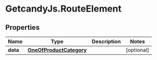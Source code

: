 # GetcandyJs.RouteElement

## Properties

Name | Type | Description | Notes
------------ | ------------- | ------------- | -------------
**data** | [**OneOfProductCategory**](OneOfProductCategory.md) |  | [optional] 


